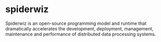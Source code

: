 # spiderwiz
Spiderwiz is an open-source programming model and runtime that dramatically accelerates the development, deployment, management, maintenance and performance of distributed data processing systems.
